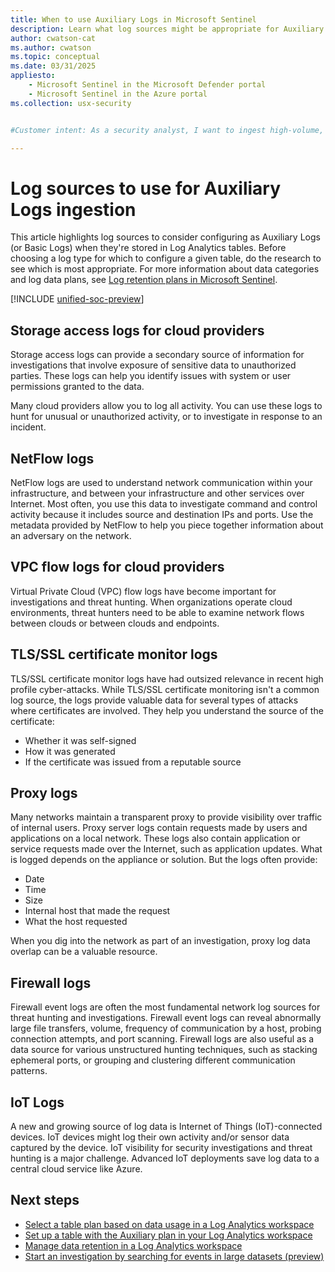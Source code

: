 ```yaml
---
title: When to use Auxiliary Logs in Microsoft Sentinel
description: Learn what log sources might be appropriate for Auxiliary Log or Basic Log ingestion and what are the attributes to look for to decide about other sources.
author: cwatson-cat
ms.author: cwatson
ms.topic: conceptual
ms.date: 03/31/2025
appliesto:
    - Microsoft Sentinel in the Microsoft Defender portal
    - Microsoft Sentinel in the Azure portal
ms.collection: usx-security


#Customer intent: As a security analyst, I want to ingest high-volume, verbose logs into a cost-effective storage solution so that I can enhance my threat hunting and incident investigation capabilities.

---
```

# Log sources to use for Auxiliary Logs ingestion

This article highlights log sources to consider configuring as Auxiliary Logs (or Basic Logs) when they're stored in Log Analytics tables. Before choosing a log type for which to configure a given table, do the research to see which is most appropriate. For more information about data categories and log data plans, see [Log retention plans in Microsoft Sentinel](log-plans.md).

[!INCLUDE [unified-soc-preview](includes/unified-soc-preview.md)]

## Storage access logs for cloud providers

Storage access logs can provide a secondary source of information for investigations that involve exposure of sensitive data to unauthorized parties. These logs can help you identify issues with system or user permissions granted to the data.

Many cloud providers allow you to log all activity. You can use these logs to hunt for unusual or unauthorized activity, or to investigate in response to an incident.

## NetFlow logs

NetFlow logs are used to understand network communication within your infrastructure, and between your infrastructure and other services over Internet. Most often, you use this data to investigate command and control activity because it includes source and destination IPs and ports. Use the metadata provided by NetFlow to help you piece together information about an adversary on the network.

## VPC flow logs for cloud providers

Virtual Private Cloud (VPC) flow logs have become important for investigations and threat hunting. When organizations operate cloud environments, threat hunters need to be able to examine network flows between clouds or between clouds and endpoints.

## TLS/SSL certificate monitor logs

TLS/SSL certificate monitor logs have had outsized relevance in recent high profile cyber-attacks. While TLS/SSL certificate monitoring isn't a common log source, the logs provide valuable data for several types of attacks where certificates are involved. They help you understand the source of the certificate:

- Whether it was self-signed
- How it was generated
- If the certificate was issued from a reputable source  

## Proxy logs

Many networks maintain a transparent proxy to provide visibility over traffic of internal users. Proxy server logs contain requests made by users and applications on a local network. These logs also contain application or service requests made over the Internet, such as application updates. What is logged depends on the appliance or solution. But the logs often provide:

- Date
- Time
- Size
- Internal host that made the request
- What the host requested

When you dig into the network as part of an investigation, proxy log data overlap can be a valuable resource.

## Firewall logs

Firewall event logs are often the most fundamental network log sources for threat hunting and investigations. Firewall event logs can reveal abnormally large file transfers, volume, frequency of communication by a host, probing connection attempts, and port scanning. Firewall logs are also useful as a data source for various unstructured hunting techniques, such as stacking ephemeral ports, or grouping and clustering different communication patterns.

## IoT Logs

A new and growing source of log data is Internet of Things (IoT)-connected devices. IoT devices might log their own activity and/or sensor data captured by the device. IoT visibility for security investigations and threat hunting is a major challenge. Advanced IoT deployments save log data to a central cloud service like Azure.

## Next steps

- [Select a table plan based on data usage in a Log Analytics workspace](/azure/azure-monitor/logs/logs-table-plans)
- [Set up a table with the Auxiliary plan in your Log Analytics workspace](/azure/azure-monitor/logs/create-custom-table-auxiliary)
- [Manage data retention in a Log Analytics workspace](/azure/azure-monitor/logs/data-retention-configure)
- [Start an investigation by searching for events in large datasets (preview)](investigate-large-datasets.md)
